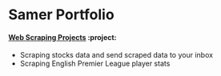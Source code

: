 # Samer Portfolio

#### [Web Scraping Projects](https://github.com/samer-alhalabi/Web-Scraping) :project:
- Scraping stocks data and send scraped data to your inbox
- Scraping English Premier League player stats

